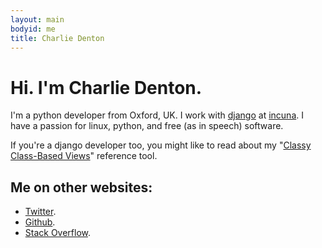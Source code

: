 ```yaml
---
layout: main
bodyid: me
title: Charlie Denton
---
```


# Hi. I'm Charlie Denton.

I'm a python developer from Oxford, UK.
I work with [django](http://djangoproject.com) at [incuna](http://incuna.com).
I have a passion for linux, python, and free (as in speech) software.

If you're a django developer too, you might like to read about my "[Classy Class-Based Views](/ccbv/)" reference tool.

## Me on other websites:

* [Twitter](http://twitter.com/meshy).
* [Github](http://git.io/meshy).
* [Stack Overflow](http://stackoverflow.com/users/400691/meshy).
